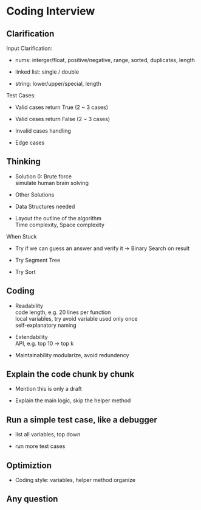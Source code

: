 # Coding Interview


## Clarification

Input Clarification:

* nums: interger/float, positive/negative, range, sorted, duplicates, length

* linked list: single / double

* string: lower/upper/special, length

Test Cases:

* Valid cases return True (2 ~ 3 cases)

* Valid ceses return False (2 ~ 3 cases)

* Invalid cases handling

* Edge cases


## Thinking

* Solution 0: Brute force   \
  simulate human brain solving

* Other Solutions

* Data Structures needed 

* Layout the outline of the algorithm   \
  Time complexity, Space complexity

When Stuck

* Try if we can guess an answer and verify it -> Binary Search on result

* Try Segment Tree

* Try Sort


## Coding

* Readability   \
  code length, e.g. 20 lines per function   \
  local variables, try avoid variable used only once   \
  self-explanatory naming

* Extendability     \
  API, e.g. top 10 -> top k 

* Maintainability
  modularize, avoid redundency


## Explain the code chunk by chunk

* Mention this is only a draft

* Explain the main logic, skip the helper method


## Run a simple test case, like a debugger

* list all variables, top down

* run more test cases


## Optimiztion

* Coding style: variables, helper method organize


## Any question